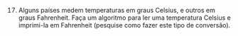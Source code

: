 17. Alguns países medem temperaturas em graus Celsius, e outros em graus Fahrenheit.
Faça um algoritmo para ler uma temperatura Celsius e imprimi-Ia em Fahrenheit (pesquise como fazer este tipo de conversão). 